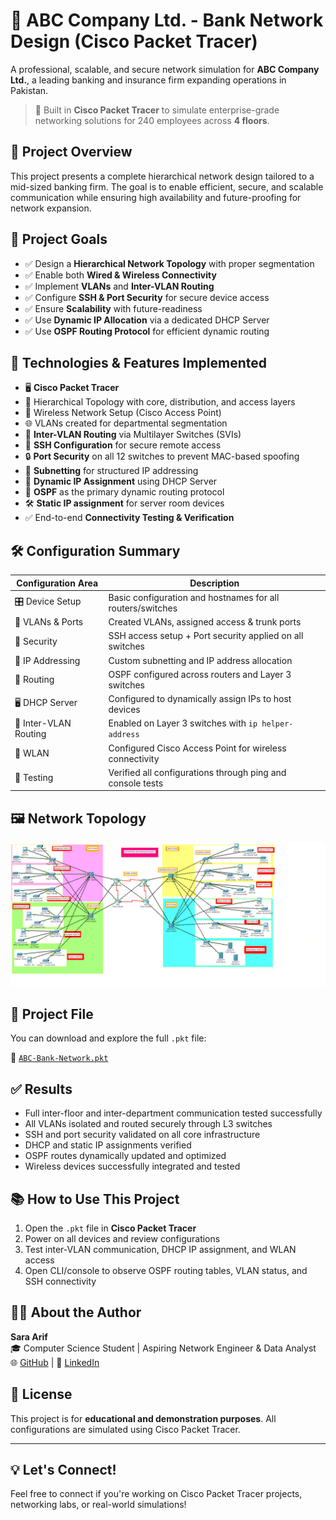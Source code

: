 # 🏦 ABC Company Ltd. - Bank Network Design (Cisco Packet Tracer)

A professional, scalable, and secure network simulation for **ABC Company Ltd.**, a leading banking and insurance firm expanding operations in Pakistan.

> 🔧 Built in **Cisco Packet Tracer** to simulate enterprise-grade networking solutions for 240 employees across **4 floors**.

## 📌 Project Overview

This project presents a complete hierarchical network design tailored to a mid-sized banking firm. The goal is to enable efficient, secure, and scalable communication while ensuring high availability and future-proofing for network expansion.

## 🎯 Project Goals

- ✅ Design a **Hierarchical Network Topology** with proper segmentation
- ✅ Enable both **Wired & Wireless Connectivity**
- ✅ Implement **VLANs** and **Inter-VLAN Routing**
- ✅ Configure **SSH & Port Security** for secure device access
- ✅ Ensure **Scalability** with future-readiness
- ✅ Use **Dynamic IP Allocation** via a dedicated DHCP Server
- ✅ Use **OSPF Routing Protocol** for efficient dynamic routing

## 🧠 Technologies & Features Implemented

- 🖥 **Cisco Packet Tracer**
- 🧱 Hierarchical Topology with core, distribution, and access layers
- 📶 Wireless Network Setup (Cisco Access Point)
- 🌐 VLANs created for departmental segmentation
- 🔁 **Inter-VLAN Routing** via Multilayer Switches (SVIs)
- 🔐 **SSH Configuration** for secure remote access
- 🔒 **Port Security** on all 12 switches to prevent MAC-based spoofing
- 🧮 **Subnetting** for structured IP addressing
- 📡 **Dynamic IP Assignment** using DHCP Server
- 🧭 **OSPF** as the primary dynamic routing protocol
- 🛠️ **Static IP assignment** for server room devices
- ✅ End-to-end **Connectivity Testing & Verification**


## 🛠 Configuration Summary

| Configuration Area     | Description |
|------------------------|-------------|
| 🎛 Device Setup        | Basic configuration and hostnames for all routers/switches |
| 🧾 VLANs & Ports       | Created VLANs, assigned access & trunk ports |
| 🔐 Security            | SSH access setup + Port security applied on all switches |
| 🧮 IP Addressing       | Custom subnetting and IP address allocation |
| 🚦 Routing             | OSPF configured across routers and Layer 3 switches |
| 🖥 DHCP Server         | Configured to dynamically assign IPs to host devices |
| 🔁 Inter-VLAN Routing  | Enabled on Layer 3 switches with `ip helper-address` |
| 📡 WLAN                | Configured Cisco Access Point for wireless connectivity |
| 🧪 Testing             | Verified all configurations through ping and console tests |


## 🖼️ Network Topology

![Network Topology](topology-screenshot.png)


## 📁 Project File

You can download and explore the full `.pkt` file:

🔗 [`ABC-Bank-Network.pkt`](https://github.com/SaraArif6198/Bank-Network-Project/blob/main/Bank%20Network.pkt)


## ✅ Results

- Full inter-floor and inter-department communication tested successfully
- All VLANs isolated and routed securely through L3 switches
- SSH and port security validated on all core infrastructure
- DHCP and static IP assignments verified
- OSPF routes dynamically updated and optimized
- Wireless devices successfully integrated and tested

## 📚 How to Use This Project

1. Open the `.pkt` file in **Cisco Packet Tracer**
2. Power on all devices and review configurations
3. Test inter-VLAN communication, DHCP IP assignment, and WLAN access
4. Open CLI/console to observe OSPF routing tables, VLAN status, and SSH connectivity

## 🙋‍♀️ About the Author

**Sara Arif**  
🎓 Computer Science Student | Aspiring Network Engineer & Data Analyst  
🌐 [GitHub](https://github.com/SaraArif6198) | 💼 [LinkedIn](https://www.linkedin.com/in/sara-arif-7922642b8/)

## 📌 License

This project is for **educational and demonstration purposes**. All configurations are simulated using Cisco Packet Tracer.

---

## 💡 Let's Connect!

Feel free to connect if you're working on Cisco Packet Tracer projects, networking labs, or real-world simulations!

